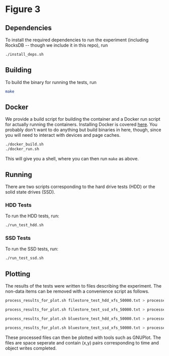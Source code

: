 # Figure 3
## Dependencies
To install the required dependencies to run the experiment (including
RocksDB -- though we include it in this repo), run
```bash
./install_deps.sh
```

## Building
To build the binary for running the tests, run
```bash
make
```

## Docker
We provide a build script for building the container and a Docker run script for
actually running the containers.
Installing Docker is covered [here](https://docs.docker.com/install/).
You probably don't want to do anything but build binaries in here, though, since
you will need to interact with devices and page caches.

```bash
./docker_build.sh
./docker_run.sh
```

This will give you a shell, where you can then run ``make`` as above.


## Running
There are two scripts corresponding to the hard drive tests (HDD) or the solid
state drives (SSD).

### HDD Tests
To run the HDD tests, run:
```bash
./run_test_hdd.sh
```

### SSD Tests
To run the SSD tests, run:
```bash
./run_test_ssd.sh
```

## Plotting
The results of the tests were written to files describing the experiment.
The non-data items can be removed with a convenience script as follows.

```bash
process_results_for_plot.sh filestore_test_hdd_xfs_50000.txt > processed_filestore_hdd.dat
```

```bash
process_results_for_plot.sh filestore_test_ssd_xfs_50000.txt > processed_filestore_ssd.dat
```

```bash
process_results_for_plot.sh bluestore_test_hdd_xfs_50000.txt > processed_bluestore_hdd.dat
```

```bash
process_results_for_plot.sh bluestore_test_ssd_xfs_50000.txt > processed_bluestore_ssd.dat
```

These processed files can then be plotted with tools such as GNUPlot.
The files are space seperate and contain (x,y) pairs corresponding to time and
object writes completed.
